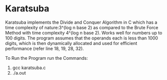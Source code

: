 # Karatsuba
Karatsuba implements the Divide and Conquer Algorithm in C which has a time complexity of nature:3^(log n base 2) as compared to the Brute Force Method with time complexity 4^(log n base 2). Works well for numbers up to 100 digits. The program assumes that the operands each is less than 1000 digits, which is then dynamically allocated and used for efficient performance (refer line 18, 19, 28, 32).

To Run the Program run the Commands:
1) gcc karatsuba.c
2) ./a.out
